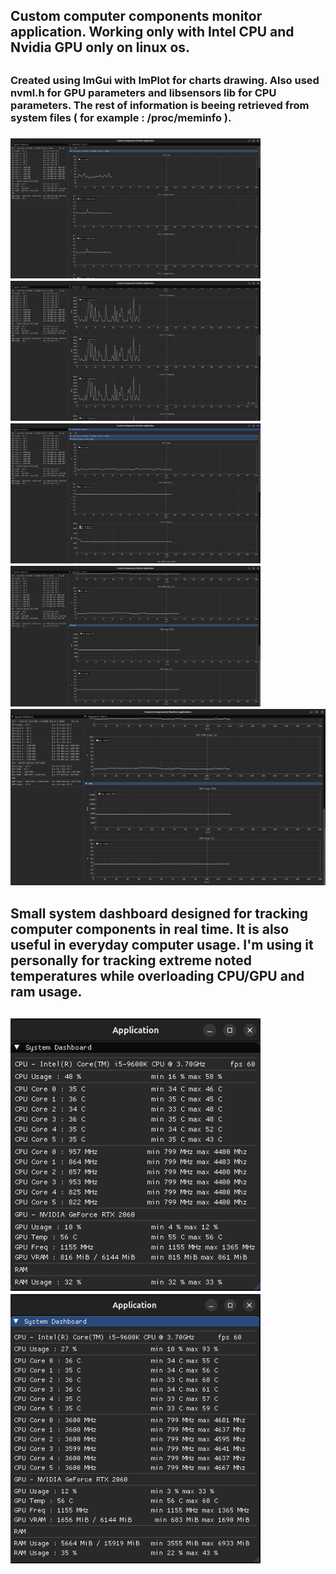 <h2><p>Custom computer components monitor application. Working only with Intel CPU and Nvidia GPU only on linux os.<p><h2>
<h3><p>Created using ImGui with ImPlot for charts drawing. Also used nvml.h for GPU parameters and libsensors lib for CPU parameters. The rest of information is beeing retrieved from system files ( for example : /proc/meminfo ).<p><h3>

<p allign="center">
    <img src="ss/4.png" alt="4" width="400">
    <img src="ss/5.png" alt="5" width="400">
    <img src="ss/6.png" alt="6" width="400">
    <img src="ss/7.png" alt="7" width="400">
    <img src="ss/8.png" alt="8" width="800">
</p>

<h2><p>Small system dashboard designed for tracking computer components in real time. It is also useful in everyday computer usage. I'm using it personally for tracking extreme noted temperatures while overloading CPU/GPU and ram usage.<p><h2>

<p allign="center">
    <img src="ss/1.png" alt="1" width="400">
    <img src="ss/3.png" alt="3" width="400">
</p>

